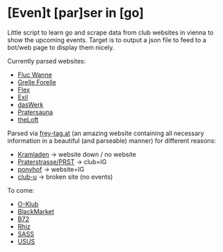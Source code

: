 # \[Even]t \[par]ser in \[go]

Little script to learn go and scrape data from club websites in vienna to show the upcoming events.
Target is to output a json file to feed to a bot/web page to display them nicely.

Currently parsed websites:
- [Fluc Wanne](https://fluc.at/programm/2023_Flucwoche%d.html)
- [Grelle Forelle](https://www.grelleforelle.com/programm/)
- [Flex](https://flex.at/events/monat/)
- [Exil](https://exil1.ticket.io/)
- [dasWerk](https://www.daswerk.org/programm/)
- [Pratersauna](https://pratersauna.tv/programm/)
- [theLoft](https://www.theloft.at/programm/)

Parsed via [frey-tag.at](https://frey-tag.at/locations/) (an amazing website containing all necessary
information in a beautiful (and parseable) manner) for different reasons:
 - [Kramladen](https://frey-tag.at/locations/kramladen) -> website down / no website
 - [Praterstrasse/PRST](https://frey-tag.at/locations/club-praterstrasse) -> club=IG
 - [ponyhof](https://frey-tag.at/locations/ponyhof) -> website=IG
 - [club-u](https://frey-tag.at/locations/club-u) -> broken site (no events)

To come:
- [O-Klub](https://shop.eventjet.at/o-vienna)
- [BlackMarket](http://www.blackmarket.at/?page_id=49)
- [B72](https://www.b72.at/program)
- [Rhiz](https://rhiz.wien/programm/)
- [SASS](https://sassvienna.com/programm)
- [USUS](https://amwasser.wien/events)
